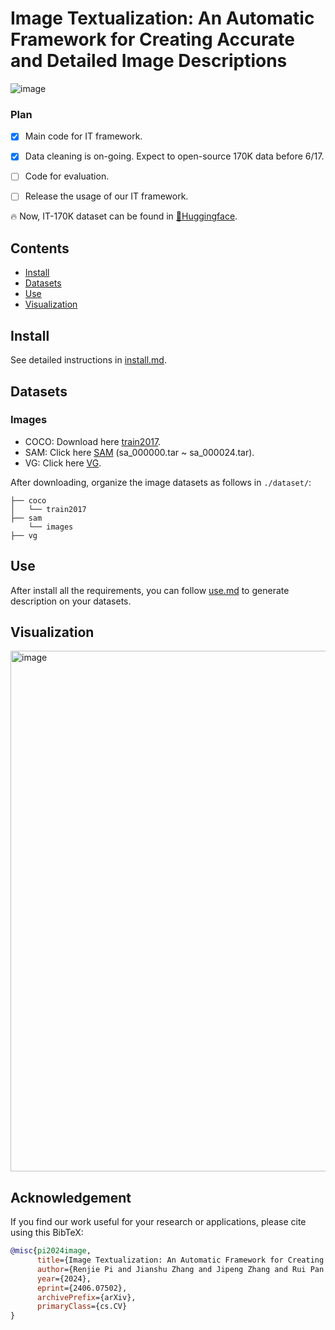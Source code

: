 # Image Textualization: An Automatic Framework for Creating Accurate and Detailed Image Descriptions
![image](https://github.com/sterzhang/image-textualization/assets/119802220/c72ff11a-2b39-4e20-88b5-d3f0d8f9eb42)

### Plan
- [x] Main code for IT framework.
- [x] Data cleaning is on-going. Expect to open-source 170K data before 6/17.
- [ ] Code for evaluation.
- [ ] Release the usage of our IT framework.


🔥 Now, IT-170K dataset can be found in [🤗Huggingface](https://huggingface.co/datasets/Sterzhang/image-textualization/).

## Contents
- [Install](#install)
- [Datasets](#datasets)
- [Use](#use)
- [Visualization](#visualization)

## Install
See detailed instructions in [install.md](https://github.com/sterzhang/image-textualization/blob/main/docs/install.md).

## Datasets
### Images
- COCO: Download here [train2017](http://images.cocodataset.org/zips/train2017.zip). 
- SAM: Click here [SAM](https://ai.meta.com/datasets/segment-anything-downloads/) (sa_000000.tar ~ sa_000024.tar).
- VG: Click here [VG](https://homes.cs.washington.edu/~ranjay/visualgenome/api.html).

After downloading, organize the image datasets as follows in `./dataset/`:
```
├── coco
│   └── train2017
├── sam
    └── images
├── vg
```

## Use
After install all the requirements, you can follow [use.md](https://github.com/sterzhang/image-textualization/blob/main/docs/use.md) to generate description on your datasets.


## Visualization
<img width="833" alt="image" src="https://github.com/sterzhang/image-textualization/assets/119802220/9562860a-96b6-4253-9305-d133161eea70">


## Acknowledgement

If you find our work useful for your research or applications, please cite using this BibTeX:
```bibtex
@misc{pi2024image,
      title={Image Textualization: An Automatic Framework for Creating Accurate and Detailed Image Descriptions}, 
      author={Renjie Pi and Jianshu Zhang and Jipeng Zhang and Rui Pan and Zhekai Chen and Tong Zhang},
      year={2024},
      eprint={2406.07502},
      archivePrefix={arXiv},
      primaryClass={cs.CV}
}
```
